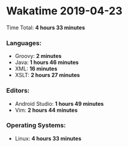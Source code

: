 # Wakatime 2019-04-23

Time Total: **4 hours 33 minutes**

### Languages:
- Groovy: **2 minutes** 
- Java: **1 hours 46 minutes** 
- XML: **16 minutes** 
- XSLT: **2 hours 27 minutes** 

### Editors:
- Android Studio: **1 hours 49 minutes** 
- Vim: **2 hours 44 minutes** 

### Operating Systems:
- Linux: **4 hours 33 minutes** 

